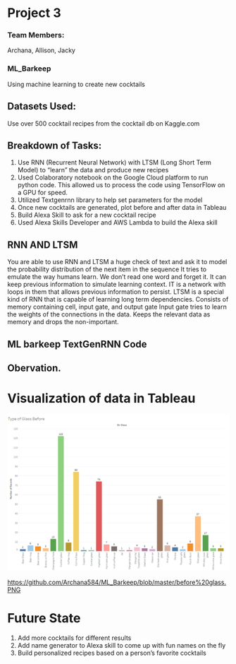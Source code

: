 # Project 3
### Team Members:
Archana, Allison, Jacky

### ML_Barkeep
Using machine learning to create new cocktails

## Datasets Used:
Use over 500 cocktail recipes from the cocktail db on Kaggle.com


## Breakdown of Tasks:
1. Use RNN (Recurrent Neural Network) with LTSM (Long Short Term Model) to “learn” the data and produce new recipes
2. Used Colaboratory notebook on the Google Cloud platform to run python code. This allowed us to process the code using TensorFlow on a   GPU for speed.
3. Utilized Textgenrnn library to help set parameters for the model
4. Once new cocktails are generated, plot before and after data in Tableau
5. Build Alexa Skill to ask for a new cocktail recipe
6. Used Alexa Skills Developer and AWS Lambda to build the Alexa skill

## RNN AND LTSM
You are able to use RNN and LTSM a huge check of text and ask it to model the probability distribution of the next item in the sequence
It tries to emulate the way humans learn.
We don’t read one word and forget it. It can keep previous information to simulate learning context. IT is a network with loops in them that allows previous information to persist.
LTSM is a special kind of RNN that is capable of learning long term dependencies.
Consists of memory containing cell, input gate, and output gate
Input gate tries to learn the weights of the connections in the data. Keeps the relevant data as memory and drops the non-important.



## ML barkeep TextGenRNN Code






## Obervation.

# Visualization of data in Tableau
![GitHub Logo](/before%20glass.PNG)

https://github.com/Archana584/ML_Barkeep/blob/master/before%20glass.PNG
# Future State
1. Add more cocktails for different results
2. Add name generator to Alexa skill to come up with fun names on the fly
3. Build personalized recipes based on a person’s favorite cocktails
